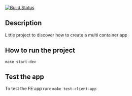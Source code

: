 [![Build Status](https://travis-ci.com/niconunez96/multi-docker.svg?branch=master)](https://travis-ci.com/niconunez96/multi-docker)

## Description

Little project to discover how to create a multi container app

## How to run the project

`make start-dev`

## Test the app

To test the FE app run: `make test-client-app`
